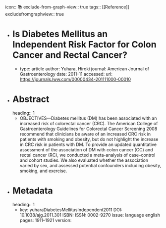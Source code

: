 icon:: 📚
exclude-from-graph-view:: true
tags:: [[Reference]]
excludefromgraphview:: true

- # Is Diabetes Mellitus an Independent Risk Factor for Colon Cancer and Rectal Cancer?
	- type: article
	  author: Yuhara, Hiroki
	  journal: American Journal of Gastroenterology
	  date: 2011-11
	  accessed: 
	  url: https://journals.lww.com/00000434-201111000-00010
- # Abstract
  heading:: 1
	- OBJECTIVES—Diabetes mellitus (DM) has been associated with an increased risk of colorectal cancer (CRC). The American College of Gastroenterology Guidelines for Colorectal Cancer Screening 2008 recommend that clinicians be aware of an increased CRC risk in patients with smoking and obesity, but do not highlight the increase in CRC risk in patients with DM. To provide an updated quantitative assessment of the association of DM with colon cancer (CC) and rectal cancer (RC), we conducted a meta-analysis of case–control and cohort studies. We also evaluated whether the association varied by sex, and assessed potential confounders including obesity, smoking, and exercise.
- # Metadata
  heading:: 1
	- key: yuharaDiabetesMellitusIndependent2011
	  DOI: 10.1038/ajg.2011.301
	  ISBN: 
	  ISSN: 0002-9270
	  issue: 
	  language english
	  pages: 1911–1921
	  version: